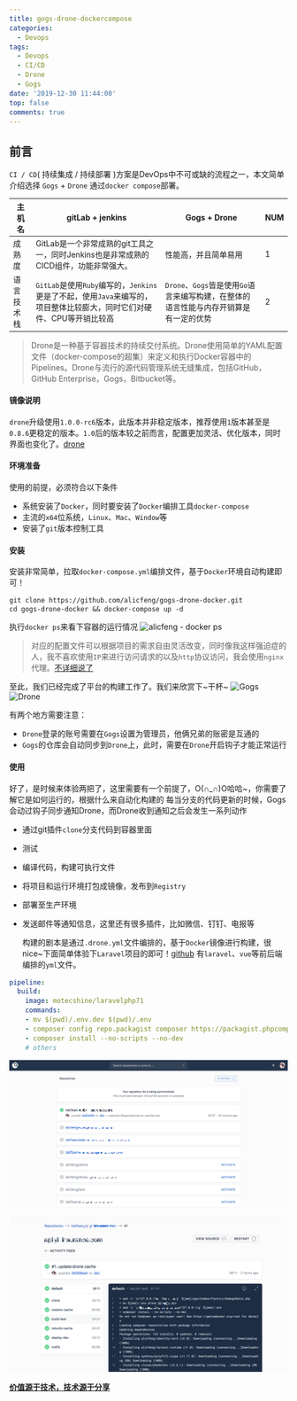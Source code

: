 ```yaml
---
title: gogs-drone-dockercompose
categories:
  - Devops
tags:
  - Devops
  - CI/CD
  - Drone
  - Gogs
date: '2019-12-30 11:44:00'
top: false
comments: true
---
```

## 前言
`CI / CD`( 持续集成 / 持续部署  )方案是DevOps中不可或缺的流程之一，本文简单介绍选择 `Gogs` + `Drone` 通过`docker compose`部署。

|主机名        | gitLab + jenkins                                                                                      | Gogs + Drone              |NUM|
|-------------|-------------------------------------------------------------------------------------------------------|---------------------------|---|
| 成熟度       | GitLab是一个非常成熟的git工具之一，同时Jenkins也是非常成熟的CICD组件，功能非常强大。                           | 性能高，并且简单易用         | 1 |
| 语言技术栈   | `GitLab`是使用`Ruby`编写的，`Jenkins`更是了不起，使用`Java`来编写的，项目整体比较膨大，同时它们对硬件、CPU等开销比较高 | `Drone`、`Gogs`皆是使用`Go`语言来编写构建，在整体的语言性能与内存开销算是有一定的优势 | 2 |

> Drone是一种基于容器技术的持续交付系统。Drone使用简单的YAML配置文件（docker-compose的超集）来定义和执行Docker容器中的Pipelines。Drone与流行的源代码管理系统无缝集成，包括GitHub，GitHub Enterprise，Gogs，Bitbucket等。


#### 镜像说明

`drone`升级使用`1.0.0-rc6`版本，此版本并非稳定版本，推荐使用`1`版本甚至是`0.8.6`更稳定的版本。`1.0`后的版本较之前而言，配置更加灵活、优化版本，同时界面也变化了。[drone](https://drone.io/)



#### 环境准备

使用的前提，必须符合以下条件
- 系统安装了`Docker`，同时要安装了`Docker`编排工具`docker-compose`
- 主流的`x64`位系统，`Linux`、`Mac`、`Window`等
- 安装了`git`版本控制工具


#### 安装
安装非常简单，拉取`docker-compose.yml`编排文件，基于`Docker`环境自动构建即可！

```shell
git clone https://github.com/alicfeng/gogs-drone-docker.git
cd gogs-drone-docker && docker-compose up -d
```
执行`docker ps`来看下容器的运行情况
![alicfeng - docker ps](https://iocaffcdn.phphub.org/uploads/images/201812/23/29791/dpbpV6AFUM.png!large)
> 对应的配置文件可以根据项目的需求自由灵活改变，同时像我这样强迫症的人，我不喜欢使用`IP`来进行访问请求的以及`http`协议访问，我会使用`nginx`代理。[不详细说了](https://www.jianshu.com/p/5d36ccb5af88)

至此，我们已经完成了平台的构建工作了。我们来欣赏下~干杯~
![Gogs](https://iocaffcdn.phphub.org/uploads/images/201812/23/29791/5shaxU7QMn.png!large)
![Drone](https://iocaffcdn.phphub.org/uploads/images/201812/23/29791/XufyITQfkI.png!large)

有两个地方需要注意：
- `Drone`登录的账号需要在`Gogs`设置为管理员，他俩兄弟的账密是互通的
- `Gogs`的仓库会自动同步到`Drone`上，此时，需要在`Drone`开启钩子才能正常运行



#### 使用
好了，是时候来体验两把了，这里需要有一个前提了，O(∩_∩)O哈哈~，你需要了解它是如何运行的，根据什么来自动化构建的
每当分支的代码更新的时候，Gogs会动过钩子同步通知Drone，而Drone收到通知之后会发生一系列动作
 - 通过git插件`clone`分支代码到容器里面
 - 测试
 - 编译代码，构建可执行文件
 - 将项目和运行环境打包成镜像，发布到`Registry`
 - 部署至生产环境
 - 发送邮件等通知信息，这里还有很多插件，比如微信、钉钉、电报等

   构建的剧本是通过`.drone.yml`文件编排的，基于`Docker`镜像进行构建，很nice~下面简单体验下`Laravel`项目的即可！[github](https://github.com/alicfeng/gogs-drone-docker) 有`laravel`、`vue`等前后端编排的`yml`文件。

```yml
pipeline:
  build:
    image: motecshine/laravelphp71
    commands:
    - mv $(pwd)/.env.dev $(pwd)/.env
    - composer config repo.packagist composer https://packagist.phpcomposer.com
    - composer install --no-scripts --no-dev
    # others
```
![drone](https://raw.githubusercontent.com/alicfeng/gogs-drone-docker/1.0/file/image3.png)

![drone](https://raw.githubusercontent.com/alicfeng/gogs-drone-docker/1.0/file/image2.png)


**[价值源于技术，技术源于分享](https://github.com/alicfeng)**